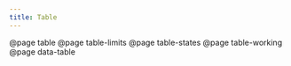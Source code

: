 ```yaml
---
title: Table
---
```


@page table
@page table-limits
@page table-states
@page table-working
@page data-table
